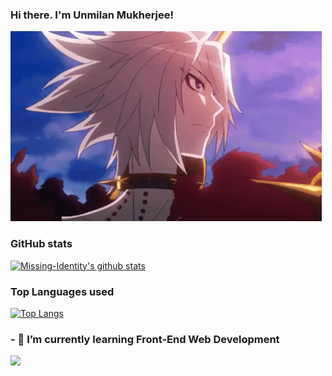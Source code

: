 ### Hi there. I'm Unmilan Mukherjee!
![Karna](https://github.com/Missing-Identity/gifs/blob/master/Karna.gif)
### GitHub stats
[![Missing-Identity's github stats](https://github-readme-stats.vercel.app/api?username=Missing-Identity&show_icons=true&count_private=true&theme=ayu-mirage)](https://github.com/anuraghazra/github-readme-stats)

### Top Languages used
[![Top Langs](https://github-readme-stats.vercel.app/api/top-langs/?username=Missing-Identity)](https://github.com/anuraghazra/github-readme-stats)

### - 🌱 I’m currently learning Front-End Web Development

![](https://komarev.com/ghpvc/?username=Missing-Identity&color=green)
<!--
**Missing-Identity/Missing-Identity** is a ✨ _special_ ✨ repository because its `README.md` (this file) appears on your GitHub profile.

Here are some ideas to get you started:

- 🔭 I’m currently working on ...
- 🌱 I’m currently learning ...
- 👯 I’m looking to collaborate on ...
- 🤔 I’m looking for help with ...
- 💬 Ask me about ...
- 📫 How to reach me: ...
- 😄 Pronouns: ...
- ⚡ Fun fact: ...
-->
